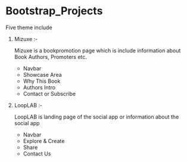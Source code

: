 # Bootstrap_Projects
Five theme include

1) Mizuxe :- 
   
   Mizuxe is a bookpromotion page which is include information about Book Authors, Promoters etc.
   - Navbar
   - Showcase Area
   - Why This Book
   - Authors Intro
   - Contact or Subscribe
   
2) LoopLAB :-

	LoopLAB is landing page of the social app or information about the social app
	- Navbar
	- Explore & Create
	- Share
	- Contact Us